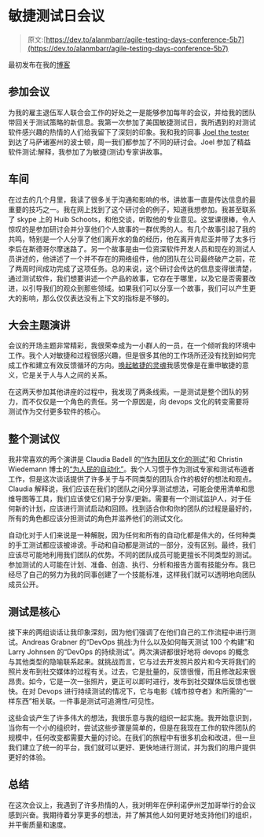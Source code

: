 # 敏捷测试日会议

> 原文:[https://dev.to/alanmbarr/agile-testing-days-conference-5b7](https://dev.to/alanmbarr/agile-testing-days-conference-5b7)

最初发布在我的[博客](https://www.alanmbarr.com/blog/agile-testing-days-2018.html)

## [](#attending-the-conference)参加会议

为我的雇主退伍军人联合会工作的好处之一是能够参加每年的会议，并给我的团队带回关于测试策略的新信息。我第一次参加了美国敏捷测试日，我所遇到的对测试软件感兴趣的热情的人们给我留下了深刻的印象。我和我的同事 [Joel the tester](http://joelthetester.com) 到达了马萨诸塞州的波士顿，周一我们都参加了不同的研讨会。Joel 参加了精益软件测试:解释，我参加了为敏捷(测试)专家讲故事。

## [](#the-workshop)车间

在过去的几个月里，我读了很多关于沟通和影响的书，讲故事一直是传达信息的最重要的技巧之一。我在网上找到了这个研讨会的例子，知道我想参加。我甚至联系了 skype 上的 Huib Schoots，和他交谈，听取他的专业意见。这堂课很棒，令人惊叹的是参加研讨会并分享他们个人故事的一群优秀的人。有几个故事引起了我的共鸣，特别是一个人分享了他们离开水的鱼的经历，他在离开肯尼亚并带了太多行李后在斯德哥尔摩迷路了。另一个故事是由一位资深软件开发人员和现在的测试人员讲述的，他讲述了一个并不存在的网络组件，他的团队在公司最终破产之前，花了两周时间成功完成了这项任务。总的来说，这个研讨会传达的信息变得很清楚，通过测试软件，我们想要讲述一个产品的故事，它存在于哪里，以及它是否需要改进，以引导我们的观众到那些领域。如果我们可以分享一个故事，我们可以产生更大的影响，那么仅仅表达没有上下文的指标是不够的。

## [](#conference-keynote)大会主题演讲

会议的开场主题非常精彩，我很荣幸成为一小群人的一员，在一个倾听我的环境中工作。我个人对敏捷和过程很感兴趣，但是很多其他的工作场所还没有找到如何完成工作和建立有效反馈循环的方向。[唤起敏捷的灵魂](https://www.slideshare.net/SelenaDelesie/evoke-the-soul-of-agile-75743461)我感觉像是在重申敏捷的意义，它是关于人与人之间的关系。

在这两天参加其他讲座的过程中，我发现了两条线索。一是测试是整个团队的努力，而不仅仅是一个角色的责任。另一个原因是，向 devops 文化的转变需要将测试作为交付更多软件的核心。

## [](#the-whole-tester)整个测试仪

我非常喜欢的两个演讲是 Claudia Badell 的[“作为团队文化的测试”](https://claudia-badell.com/talk-at-agile-testing-days-usa-testing-as-part-of-the-team-culture/)和 Christin Wiedemann 博士的[“为人民的自动化”](https://www.techwell.com/techwell-insights/2018/06/automation-people)。我个人习惯于作为测试专家和测试布道者工作，但是这次谈话提供了许多关于与不同类型的团队合作的极好的想法和观点。Claudia 解释说，我们应该在我们的团队之间分享测试想法，可能会使用清单和思维导图等工具，我们应该使它们易于分享/更新。需要有一个测试监护人，对于任何新的计划，应该进行测试启动和回顾。找到适合你和你的团队的过程是最好的，所有的角色都应该分担测试的角色并滋养他们的测试文化。

自动化对于人们来说是一种解脱，因为任何和所有的自动化都是伟大的，任何种类的手工测试都应该被诽谤。手动和自动都是测试的一部分，没有区别。最终，我们应该尽可能地利用我们团队的优势。不同的团队成员可能更擅长不同类型的测试。参加测试的人可能在计划、准备、创造、执行、分析和报告方面有技能分布。我已经尽了自己的努力为我的同事创建了一个技能标准，这样我们就可以透明地向团队成员公开。

## [](#testing-is-core)测试是核心

接下来的两组谈话让我印象深刻，因为他们强调了在他们自己的工作流程中进行测试。Andreas Grabner 的“DevOps 挑战:为什么以及如何每天测试 100 个构建”和 Larry Johnsen 的“DevOps 的持续测试”。两次演讲都很好地将 devops 的概念与其他类型的隐喻联系起来。就挑战而言，它与过去开发照片胶片和今天将我们的照片发布到社交媒体的过程有关。过去，它是批量的，反馈很慢，而且修改起来很昂贵。如今，它是一次一张照片，更正可以即时进行，发布到社交媒体后反馈也很快。在对 Devops 进行持续测试的情况下，它与电影《城市掠夺者》和所需的“一样东西”相关联。一件事是测试可追溯性/可见性。

这些会谈产生了许多伟大的想法，我很乐意与我的组织一起实施。我开始意识到，当你有一个小的组织时，尝试这些步骤是简单的，但是在我现在工作的软件团队的规模中，任何改变都需要大量的讨论。在我们的旅程中有很多机会和改进，但一旦我们建立了统一的平台，我们就可以更好、更快地进行测试，并为我们的用户提供更好的体验。

## [](#wrapup)总结

在这次会议上，我遇到了许多热情的人，我对明年在伊利诺伊州芝加哥举行的会议感到兴奋。我期待着分享更多的想法，并了解其他人如何更好地支持他们的组织，并平衡质量和速度。